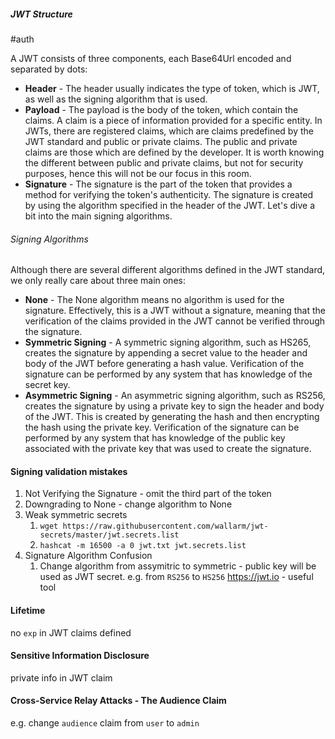 ##### JWT Structure
#auth

A JWT consists of three components, each Base64Url encoded and separated by dots:
- **Header** - The header usually indicates the type of token, which is JWT, as well as the signing algorithm that is used.
- **Payload** - The payload is the body of the token, which contain the claims. A claim is a piece of information provided for a specific entity. In JWTs, there are registered claims, which are claims predefined by the JWT standard and public or private claims. The public and private claims are those which are defined by the developer. It is worth knowing the different between public and private claims, but not for security purposes, hence this will not be our focus in this room.
- **Signature** - The signature is the part of the token that provides a method for verifying the token's authenticity. The signature is created by using the algorithm specified in the header of the JWT. Let's dive a bit into the main signing algorithms.
###### Signing Algorithms
Although there are several different algorithms defined in the JWT standard, we only really care about three main ones:
- **None** - The None algorithm means no algorithm is used for the signature. Effectively, this is a JWT without a signature, meaning that the verification of the claims provided in the JWT cannot be verified through the signature.
- **Symmetric Signing** - A symmetric signing algorithm, such as HS265, creates the signature by appending a secret value to the header and body of the JWT before generating a hash value. Verification of the signature can be performed by any system that has knowledge of the secret key.
- **Asymmetric Signing** - An asymmetric signing algorithm, such as RS256, creates the signature by using a private key to sign the header and body of the JWT. This is created by generating the hash and then encrypting the hash using the private key. Verification of the signature can be performed by any system that has knowledge of the public key associated with the private key that was used to create the signature.

#### Signing validation mistakes
1. Not Verifying the Signature - omit the third part of the token
2. Downgrading to None - change algorithm to None
3. Weak symmetric secrets 
	1. `wget https://raw.githubusercontent.com/wallarm/jwt-secrets/master/jwt.secrets.list`
	2. `hashcat -m 16500 -a 0 jwt.txt jwt.secrets.list`
4. Signature Algorithm Confusion
	1. Change algorithm from assymitric to symmetric - public key will be used as JWT secret. e.g. from `RS256` to `HS256`
https://jwt.io - useful tool

#### Lifetime
no `exp` in JWT claims defined
#### Sensitive Information Disclosure
private info in JWT claim

#### Cross-Service Relay Attacks - The Audience Claim
e.g. change `audience` claim from `user` to `admin`
